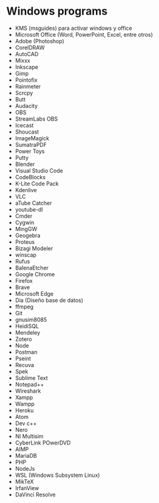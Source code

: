 # Windows programs
* KMS (msguides) para activar windows y office
* Microsoft Office (Word, PowerPoint, Excel, entre otros)
* Adobe (Photoshop)
* CorelDRAW
* AutoCAD
* Mixxx
* Inkscape
* Gimp
* Pointofix
* Rainmeter
* Scrcpy
* Butt
* Audacity
* OBS
* StreamLabs OBS
* Icecast
* Shoucast
* ImageMagick
* SumatraPDF
* Power Toys
* Putty
* Blender
* Visual Studio Code
* CodeBlocks
* K-Lite Code Pack
* Kdenlive
* VLC
* aTube Catcher
* youtube-dl
* Cmder
* Cygwin
* MingGW
* Geogebra
* Proteus
* Bizagi Modeler
* winscap
* Rufus
* BalenaEtcher
* Google Chrome
* Firefox
* Brave
* Microsoft Edge
* Dia (Diseño base de datos)
* ffmpeg
* Git
* gnusim8085
* HeidiSQL
* Mendeley
* Zotero
* Node
* Postman
* Pseint
* Recuva
* Spek
* Sublime Text
* Notepad++
* Wireshark
* Xampp
* Wampp
* Heroku
* Atom
* Dev c++
* Nero
* NI Multisim
* CyberLink POwerDVD
* AIMP
* MariaDB
* PHP
* NodeJs
* WSL (Windows Subsystem Linux)
* MikTeX
* IrfanView
* DaVinci Resolve
